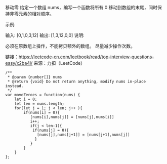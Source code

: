 移动零
给定一个数组 nums，编写一个函数将所有 0 移动到数组的末尾，同时保持非零元素的相对顺序。

示例:

输入: [0,1,0,3,12]
输出: [1,3,12,0,0]
说明:

必须在原数组上操作，不能拷贝额外的数组。
尽量减少操作次数。


链接：https://leetcode-cn.com/leetbook/read/top-interview-questions-easy/x2ba4i/
来源：力扣（LeetCode）

```
/**
 * @param {number[]} nums
 * @return {void} Do not return anything, modify nums in-place instead.
 */
var moveZeroes = function(nums) {
    let i = 0;
    let len = nums.length;
    for(let j = 1; j < len; j++ ){
        if(nums[i] = 0){
           [nums[i],nums[j]] = [nums[j],nums[i]]
           i++;
           if(j < len-1){
            if(nums[j] = 0){
              [nums[j],nums[j+1]] = [nums[j+1],nums[j]]
             }
           }
        } 
    }
};
```
